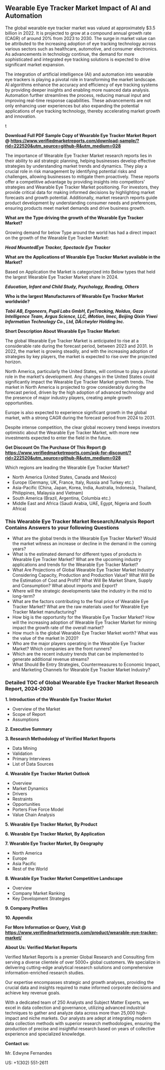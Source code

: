 <h2>Wearable Eye Tracker Market Impact of AI and Automation</h2><p>The global wearable eye tracker market was valued at approximately $3.5 billion in 2022. It is projected to grow at a compound annual growth rate (CAGR) of around 20% from 2023 to 2030. The surge in market value can be attributed to the increasing adoption of eye tracking technology across various sectors such as healthcare, automotive, and consumer electronics. As advancements in technology continue, the demand for more sophisticated and integrated eye tracking solutions is expected to drive significant market expansion.</p><p>The integration of artificial intelligence (AI) and automation into wearable eye trackers is playing a pivotal role in transforming the market landscape. AI algorithms enhance the accuracy and efficiency of eye tracking systems by providing deeper insights and enabling more nuanced data analysis. Automation further streamlines the process, reducing manual input and improving real-time response capabilities. These advancements are not only enhancing user experiences but also expanding the potential applications of eye tracking technology, thereby accelerating market growth and innovation.</p>t</p><p id="" class=""><strong>Download Full PDF Sample Copy of Wearable Eye Tracker Market Report @ <a href="https://www.verifiedmarketreports.com/download-sample/?rid=222520&utm_source=github-R&utm_medium=028" target="_blank">https://www.verifiedmarketreports.com/download-sample/?rid=222520&utm_source=github-R&utm_medium=028</a></strong></p><p>The importance of&nbsp;Wearable Eye Tracker Market research reports lies in their ability to aid strategic planning, helping businesses develop effective strategies by understanding market trends and dynamics. They play a crucial role in risk management by identifying potential risks and challenges, allowing businesses to mitigate them proactively. These reports offer a competitive advantage by providing insights into competitors' strategies and Wearable Eye Tracker Market positioning. For investors, they provide critical data for making informed decisions by highlighting market forecasts and growth potential. Additionally, market research reports guide product development by understanding consumer needs and preferences, ensuring products meet market demands and drive business growth.</p><p><strong>What are the&nbsp;Type driving the growth of the Wearable Eye Tracker Market?</strong></p><p id="" class="">Growing demand for below Type around the world has had a direct impact on the growth of the Wearable Eye Tracker Market:</p><em><strong>Head MountedEye Tracker, Spectacle Eye Tracker</strong></em></p><strong>What are the&nbsp;Applications&nbsp;of Wearable Eye Tracker Market available in the Market?</strong></p><p id="" class="">Based on Application the Market is categorized into Below types that held the largest Wearable Eye Tracker Market share In 2024.</p><em><strong>Education, Infant and Child Study, Psychology, Reading, Others</strong></em></p><strong>Who is the largest Manufacturers of Wearable Eye Tracker Market worldwide?</strong></p><p><em><strong>Tobii AB, Ergoneers, Pupil Labs GmbH, EyeTracking, Noldus, Gaze Intelligence Team, Argus Science, LLC, iMotion, Imec, Beijing Qixin Yiwei Information Technology Co., Ltd, DÃ¤twyler Holding Inc.</strong></em></p><p id="" class=""><strong>Short Description About Wearable Eye Tracker Market:</strong></p><p>The global Wearable Eye Tracker Market is anticipated to rise at a considerable rate during the forecast period, between 2023 and 2031. In 2022, the market is growing steadily, and with the increasing adoption of strategies by key players, the market is expected to rise over the projected horizon.</p><p>North America, particularly the United States, will continue to play a pivotal role in the market's development. Any changes in the United States could significantly impact the Wearable Eye Tracker Market growth trends. The market in North America is projected to grow considerably during the forecast period, driven by the high adoption of advanced technology and the presence of major industry players, creating ample growth opportunities.</p><p>Europe is also expected to experience significant growth in the global market, with a strong CAGR during the forecast period from 2024 to 2031.</p><p>Despite intense competition, the clear global recovery trend keeps investors optimistic about the Wearable Eye Tracker Market, with more new investments expected to enter the field in the future.</p><p id="" class=""><strong>Get Discount On The Purchase Of This Report @ <a href="https://www.verifiedmarketreports.com/ask-for-discount/?rid=222520&utm_source=github-R&utm_medium=028" target="_blank">https://www.verifiedmarketreports.com/ask-for-discount/?rid=222520&utm_source=github-R&utm_medium=028</a></strong></p>Which regions are leading the Wearable Eye Tracker Market?</p><ul><li>North America (United States, Canada and Mexico)</li><li>Europe (Germany, UK, France, Italy, Russia and Turkey etc.)</li><li>Asia-Pacific (China, Japan, Korea, India, Australia, Indonesia, Thailand, Philippines, Malaysia and Vietnam)</li><li>South America (Brazil, Argentina, Columbia etc.)</li><li>Middle East and Africa (Saudi Arabia, UAE, Egypt, Nigeria and South Africa)</li></ul><h3 id="" class="">This Wearable Eye Tracker Market Research/Analysis Report Contains Answers to your following Questions</h3><ul><li>What are the global trends in the Wearable Eye Tracker Market? Would the market witness an increase or decline in the demand in the coming years?</li><li>What is the estimated demand for different types of products in Wearable Eye Tracker Market? What are the upcoming industry applications and trends for the Wearable Eye Tracker Market?</li><li>What Are Projections of Global Wearable Eye Tracker Market Industry Considering Capacity, Production and Production Value? What Will Be the Estimation of Cost and Profit? What Will Be Market Share, Supply and Consumption? What about imports and Export?</li><li>Where will the strategic developments take the industry in the mid to long-term?</li><li>What are the factors contributing to the final price of Wearable Eye Tracker Market? What are the raw materials used for Wearable Eye Tracker Market manufacturing?</li><li>How big is the opportunity for the Wearable Eye Tracker Market? How will the increasing adoption of Wearable Eye Tracker Market for mining impact the growth rate of the overall market?</li><li>How much is the global Wearable Eye Tracker Market worth? What was the value of the market In 2020?</li><li>Who are the major players operating in the Wearable Eye Tracker Market? Which companies are the front runners?</li><li>Which are the recent industry trends that can be implemented to generate additional revenue streams?</li><li>What Should Be Entry Strategies, Countermeasures to Economic Impact, and Marketing Channels for Wearable Eye Tracker Market Industry?</li></ul><h3 id="" class="">Detailed TOC of Global Wearable Eye Tracker Market Research Report, 2024-2030</h3><p id="" class=""><strong>1. Introduction of the Wearable Eye Tracker Market</strong></p><ul><li>Overview of the Market</li><li>Scope of Report</li><li>Assumptions</li></ul><p id="" class=""><strong>2. Executive Summary</strong></p><p id="" class=""><strong>3. Research Methodology of Verified Market Reports</strong></p><ul><li>Data Mining</li><li>Validation</li><li>Primary Interviews</li><li>List of Data Sources</li></ul><p id="" class=""><strong>4. Wearable Eye Tracker Market Outlook</strong></p><ul><li>Overview</li><li>Market Dynamics</li><li>Drivers</li><li>Restraints</li><li>Opportunities</li><li>Porters Five Force Model</li><li>Value Chain Analysis</li></ul><p id="" class=""><strong>5. Wearable Eye Tracker Market, By Product</strong></p><p id="" class=""><strong>6. Wearable Eye Tracker Market, By Application</strong></p><p id="" class=""><strong>7. Wearable Eye Tracker Market, By Geography</strong></p><ul><li>North America</li><li>Europe</li><li>Asia Pacific</li><li>Rest of the World</li></ul><p id="" class=""><strong>8. Wearable Eye Tracker Market Competitive Landscape</strong></p><ul><li>Overview</li><li>Company Market Ranking</li><li>Key Development Strategies</li></ul><p id="" class=""><strong>9. Company Profiles</strong></p><p id="" class=""><strong>10. Appendix</strong></p><p id="" class=""><strong>For More Information or Query, Visit @ <a href="https://www.verifiedmarketreports.com/product/wearable-eye-tracker-market/" target="_blank">https://www.verifiedmarketreports.com/product/wearable-eye-tracker-market/</a></strong></p><p id="" class=""><strong>About Us: Verified Market Reports</strong></p><p id="" class="">Verified Market Reports is a premier Global Research and Consulting firm serving a diverse clientele of over 5000+ global customers. We specialize in delivering cutting-edge analytical research solutions and comprehensive information-enriched research studies.</p><p id="" class="">Our expertise encompasses strategic and growth analyses, providing the crucial data and insights required to make informed corporate decisions and achieve key revenue goals.</p><p id="" class="">With a dedicated team of 250 Analysts and Subject Matter Experts, we excel in data collection and governance, utilizing advanced industrial techniques to gather and analyze data across more than 25,000 high-impact and niche markets. Our analysts are adept at integrating modern data collection methods with superior research methodologies, ensuring the production of precise and insightful research based on years of collective experience and specialized knowledge.</p><p id="" class=""><strong>Contact us:</strong></p><p id="" class="">Mr. Edwyne Fernandes</p><p id="" class="">US: +1(302) 551-2611</p>
